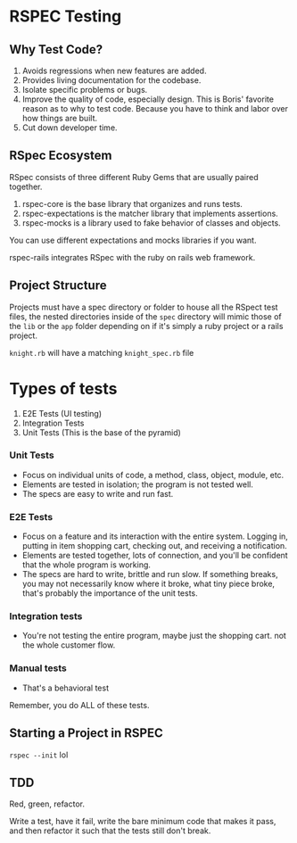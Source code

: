 # RSPEC Testing

## Why Test Code?

1. Avoids regressions when new features are added.
2. Provides living documentation for the codebase.
3. Isolate specific problems or bugs.
4. Improve the quality of code, especially design.  This is Boris' favorite reason as to why to test code. Because you have to think and labor over how things are built.
5. Cut down developer time.


## RSpec Ecosystem

RSpec consists of three different Ruby Gems that are usually paired together.

1. rspec-core is the base library that organizes and runs tests.
2. rspec-expectations is the matcher library that implements assertions.
3. rspec-mocks is a library used to fake behavior of classes and objects.

You can use different expectations and mocks libraries if you want.

rspec-rails integrates RSpec with the ruby on rails web framework.

## Project Structure

Projects must have a spec directory or folder to house all the RSpect test files, the nested directories inside of the `spec` directory will mimic those of the `lib` or the `app` folder depending on if it's simply a ruby project or a rails project.

`knight.rb` will have a matching `knight_spec.rb` file


# Types of tests

1. E2E Tests (UI testing)
2. Integration Tests
3. Unit Tests (This is the base of the pyramid)

### Unit Tests

- Focus on individual units of code, a method, class, object, module, etc.  
- Elements are tested in isolation; the program is not tested well.
- The specs are easy to write and run fast.

### E2E Tests

- Focus on a feature and its interaction with the entire system. Logging in, putting in item shopping cart, checking out, and receiving a notification.
- Elements are tested together, lots of connection, and you'll be confident that the whole program is working.
- The specs are hard to write, brittle and run slow. If something breaks, you may not necessarily know where it broke, what tiny piece broke, that's probably the importance of the unit tests.


### Integration tests

- You're not testing the entire program, maybe just the shopping cart. not the whole customer flow.

### Manual tests

- That's a behavioral test

Remember, you do ALL of these tests.

## Starting a Project in RSPEC

`rspec --init`
lol

## TDD

Red, green, refactor.  

Write a test, have it fail, write the bare minimum code that makes it pass, and then refactor it such that the tests still don't break. 
